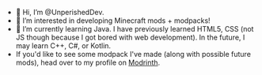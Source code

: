 - 👋 Hi, I’m @UnperishedDev.
- 👀 I’m interested in developing Minecraft mods + modpacks!
- 🌱 I’m currently learning Java. I have previously learned HTML5, CSS (not JS though because I got bored with web development). In the future, I may learn C++, C#, or Kotlin.
- If you'd like to see some modpack I've made (along with possible future mods), head over to my profile on [Modrinth](https://modrinth.com/user/UnperishedDev).

<!---
UnperishedDev/UnperishedDev is a ✨ special ✨ repository because its `README.md` (this file) appears on your GitHub profile.
You can click the Preview link to take a look at your changes.
--->
